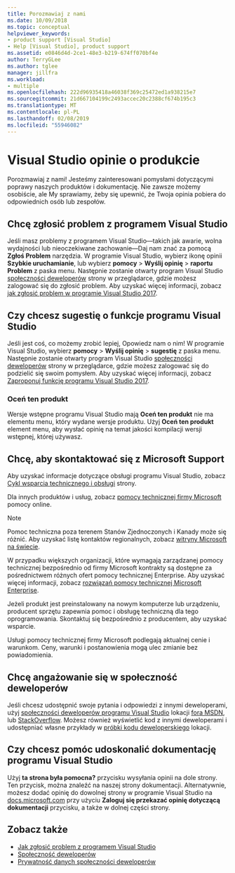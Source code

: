```yaml
---
title: Porozmawiaj z nami
ms.date: 10/09/2018
ms.topic: conceptual
helpviewer_keywords:
- product support [Visual Studio]
- Help [Visual Studio], product support
ms.assetid: e0846d4d-2ce1-48e3-b219-674ff070bf4e
author: TerryGLee
ms.author: tglee
manager: jillfra
ms.workload:
- multiple
ms.openlocfilehash: 222d96935418a46038f369c25472ed1a938215e7
ms.sourcegitcommit: 21d667104199c2493accec20c2388cf674b195c3
ms.translationtype: MT
ms.contentlocale: pl-PL
ms.lasthandoff: 02/08/2019
ms.locfileid: "55946082"
---
```

# <a name="visual-studio-product-feedback"></a>Visual Studio opinie o produkcie

Porozmawiaj z nami! Jesteśmy zainteresowani pomysłami dotyczącymi poprawy naszych produktów i dokumentację. Nie zawsze możemy osobiście, ale My sprawiamy, żeby się upewnić, że Twoja opinia pobiera do odpowiednich osób lub zespołów.

## <a name="i-want-to-report-a-problem-with-visual-studio"></a>Chcę zgłosić problem z programem Visual Studio

Jeśli masz problemy z programem Visual Studio&mdash;takich jak awarie, wolna wydajności lub nieoczekiwane zachowanie&mdash;Daj nam znać za pomocą **Zgłoś Problem** narzędzia. W programie Visual Studio, wybierz ikonę opinii **Szybkie uruchamianie**, lub wybierz **pomocy** > **Wyślij opinię** > **raportu Problem** z paska menu. Następnie zostanie otwarty program Visual Studio [społeczności deweloperów](https://developercommunity.visualstudio.com) strony w przeglądarce, gdzie możesz zalogować się do zgłosić problem. Aby uzyskać więcej informacji, zobacz [jak zgłosić problem w programie Visual Studio 2017](how-to-report-a-problem-with-visual-studio-2017.md).

## <a name="i-want-to-make-a-suggestion-about-visual-studio-features"></a>Czy chcesz sugestię o funkcje programu Visual Studio

Jeśli jest coś, co możemy zrobić lepiej, Opowiedz nam o nim! W programie Visual Studio, wybierz **pomocy** > **Wyślij opinię** > **sugestię** z paska menu. Następnie zostanie otwarty program Visual Studio [społeczności deweloperów](https://developercommunity.visualstudio.com) strony w przeglądarce, gdzie możesz zalogować się do podzielić się swoim pomysłem. Aby uzyskać więcej informacji, zobacz [Zaproponuj funkcję programu Visual Studio 2017](suggest-a-feature.md).

### <a name="rate-this-product"></a>Oceń ten produkt

Wersje wstępne programu Visual Studio mają **Oceń ten produkt** nie ma elementu menu, który wydane wersje produktu. Użyj **Oceń ten produkt** element menu, aby wysłać opinię na temat jakości kompilacji wersji wstępnej, której używasz.

## <a name="i-want-to-contact-microsoft-support"></a>Chcę, aby skontaktować się z Microsoft Support

Aby uzyskać informacje dotyczące obsługi programu Visual Studio, zobacz [Cykl wsparcia technicznego i obsługi](/visualstudio/productinfo/vs-servicing-vs) strony.

Dla innych produktów i usług, zobacz [pomocy technicznej firmy Microsoft](http://go.microsoft.com/fwlink/?LinkID=99019) pomocy online.

> [!NOTE]
> Pomoc techniczna poza terenem Stanów Zjednoczonych i Kanady może się różnić. Aby uzyskać listę kontaktów regionalnych, zobacz [witryny Microsoft na świecie](http://www.microsoft.com/worldwide/).

W przypadku większych organizacji, które wymagają zarządzanej pomocy technicznej bezpośrednio od firmy Microsoft kontrakty są dostępne za pośrednictwem różnych ofert pomocy technicznej Enterprise. Aby uzyskać więcej informacji, zobacz [rozwiązań pomocy technicznej Microsoft Enterprise](http://go.microsoft.com/fwlink/?LinkId=258223).

Jeżeli produkt jest preinstalowany na nowym komputerze lub urządzeniu, producent sprzętu zapewnia pomoc i obsługę techniczną dla tego oprogramowania. Skontaktuj się bezpośrednio z producentem, aby uzyskać wsparcie.

Usługi pomocy technicznej firmy Microsoft podlegają aktualnej cenie i warunkom. Ceny, warunki i postanowienia mogą ulec zmianie bez powiadomienia.

## <a name="i-want-to-get-involved-in-the-developer-community"></a>Chcę angażowanie się w społeczność deweloperów

Jeśli chcesz udostępnić swoje pytania i odpowiedzi z innymi deweloperami, użyj [społeczności deweloperów programu Visual Studio](https://developercommunity.visualstudio.com) lokacji [fora MSDN](https://social.msdn.microsoft.com/Forums/home), lub [StackOverflow](http://stackoverflow.com/). Możesz również wyświetlić kod z innymi deweloperami i udostępniać własne przykłady w [próbki kodu deweloperskiego](https://code.msdn.microsoft.com/) lokacji.

## <a name="i-want-to-help-improve-the-visual-studio-documentation"></a>Czy chcesz pomóc udoskonalić dokumentację programu Visual Studio

Użyj **ta strona była pomocna?** przycisku wysyłania opinii na dole strony. Ten przycisk, można znaleźć na naszej strony dokumentacji. Alternatywnie, możesz dodać opinię do dowolnej strony w programie Visual Studio na [docs.microsoft.com](https://docs.microsoft.com/visualstudio/) przy użyciu **Zaloguj się przekazać opinię dotyczącą dokumentacji** przycisku, a także w dolnej części strony.

## <a name="see-also"></a>Zobacz także

* [Jak zgłosić problem z programem Visual Studio](how-to-report-a-problem-with-visual-studio-2017.md)
* [Społeczność deweloperów](https://developercommunity.visualstudio.com)
* [Prywatność danych społeczności deweloperów](developer-community-privacy.md)

